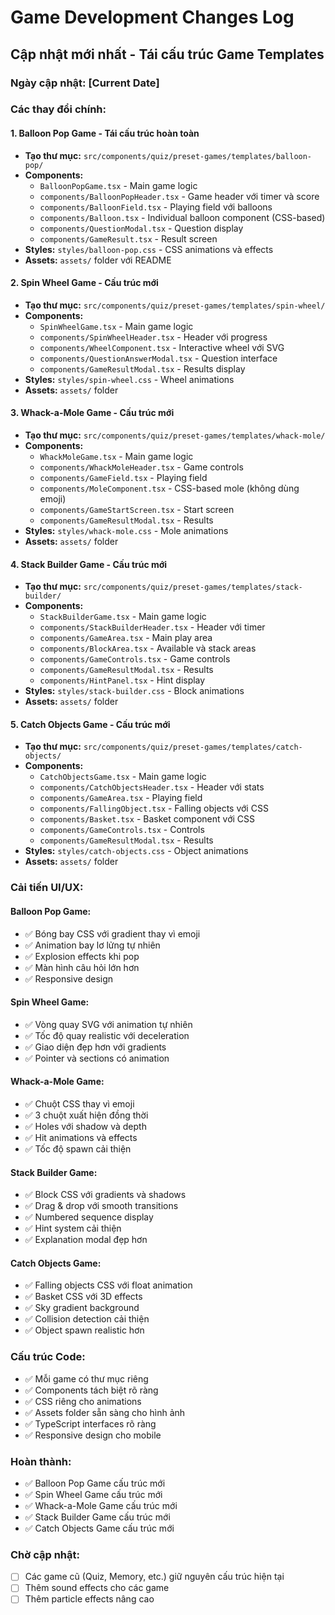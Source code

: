 
# Game Development Changes Log

## Cập nhật mới nhất - Tái cấu trúc Game Templates

### Ngày cập nhật: [Current Date]

### Các thay đổi chính:

#### 1. Balloon Pop Game - Tái cấu trúc hoàn toàn
- **Tạo thư mục:** `src/components/quiz/preset-games/templates/balloon-pop/`
- **Components:** 
  - `BalloonPopGame.tsx` - Main game logic
  - `components/BalloonPopHeader.tsx` - Game header với timer và score
  - `components/BalloonField.tsx` - Playing field với balloons
  - `components/Balloon.tsx` - Individual balloon component (CSS-based)
  - `components/QuestionModal.tsx` - Question display
  - `components/GameResult.tsx` - Result screen
- **Styles:** `styles/balloon-pop.css` - CSS animations và effects
- **Assets:** `assets/` folder với README

#### 2. Spin Wheel Game - Cấu trúc mới
- **Tạo thư mục:** `src/components/quiz/preset-games/templates/spin-wheel/`
- **Components:**
  - `SpinWheelGame.tsx` - Main game logic
  - `components/SpinWheelHeader.tsx` - Header với progress
  - `components/WheelComponent.tsx` - Interactive wheel với SVG
  - `components/QuestionAnswerModal.tsx` - Question interface
  - `components/GameResultModal.tsx` - Results display
- **Styles:** `styles/spin-wheel.css` - Wheel animations
- **Assets:** `assets/` folder

#### 3. Whack-a-Mole Game - Cấu trúc mới  
- **Tạo thư mục:** `src/components/quiz/preset-games/templates/whack-mole/`
- **Components:**
  - `WhackMoleGame.tsx` - Main game logic
  - `components/WhackMoleHeader.tsx` - Game controls
  - `components/GameField.tsx` - Playing field
  - `components/MoleComponent.tsx` - CSS-based mole (không dùng emoji)
  - `components/GameStartScreen.tsx` - Start screen
  - `components/GameResultModal.tsx` - Results
- **Styles:** `styles/whack-mole.css` - Mole animations
- **Assets:** `assets/` folder

#### 4. Stack Builder Game - Cấu trúc mới
- **Tạo thư mục:** `src/components/quiz/preset-games/templates/stack-builder/`
- **Components:**
  - `StackBuilderGame.tsx` - Main game logic  
  - `components/StackBuilderHeader.tsx` - Header với timer
  - `components/GameArea.tsx` - Main play area
  - `components/BlockArea.tsx` - Available và stack areas
  - `components/GameControls.tsx` - Game controls
  - `components/GameResultModal.tsx` - Results
  - `components/HintPanel.tsx` - Hint display
- **Styles:** `styles/stack-builder.css` - Block animations
- **Assets:** `assets/` folder

#### 5. Catch Objects Game - Cấu trúc mới
- **Tạo thư mục:** `src/components/quiz/preset-games/templates/catch-objects/`
- **Components:**
  - `CatchObjectsGame.tsx` - Main game logic
  - `components/CatchObjectsHeader.tsx` - Header với stats
  - `components/GameArea.tsx` - Playing field
  - `components/FallingObject.tsx` - Falling objects với CSS
  - `components/Basket.tsx` - Basket component với CSS
  - `components/GameControls.tsx` - Controls
  - `components/GameResultModal.tsx` - Results
- **Styles:** `styles/catch-objects.css` - Object animations
- **Assets:** `assets/` folder

### Cải tiến UI/UX:

#### Balloon Pop Game:
- ✅ Bóng bay CSS với gradient thay vì emoji
- ✅ Animation bay lơ lửng tự nhiên
- ✅ Explosion effects khi pop
- ✅ Màn hình câu hỏi lớn hơn
- ✅ Responsive design

#### Spin Wheel Game:
- ✅ Vòng quay SVG với animation tự nhiên
- ✅ Tốc độ quay realistic với deceleration
- ✅ Giao diện đẹp hơn với gradients
- ✅ Pointer và sections có animation

#### Whack-a-Mole Game:
- ✅ Chuột CSS thay vì emoji
- ✅ 3 chuột xuất hiện đồng thời
- ✅ Holes với shadow và depth
- ✅ Hit animations và effects
- ✅ Tốc độ spawn cải thiện

#### Stack Builder Game:
- ✅ Block CSS với gradients và shadows
- ✅ Drag & drop với smooth transitions
- ✅ Numbered sequence display
- ✅ Hint system cải thiện
- ✅ Explanation modal đẹp hơn

#### Catch Objects Game:
- ✅ Falling objects CSS với float animation
- ✅ Basket CSS với 3D effects
- ✅ Sky gradient background
- ✅ Collision detection cải thiện
- ✅ Object spawn realistic hơn

### Cấu trúc Code:
- ✅ Mỗi game có thư mục riêng
- ✅ Components tách biệt rõ ràng
- ✅ CSS riêng cho animations
- ✅ Assets folder sẵn sàng cho hình ảnh
- ✅ TypeScript interfaces rõ ràng
- ✅ Responsive design cho mobile

### Hoàn thành:
- ✅ Balloon Pop Game cấu trúc mới
- ✅ Spin Wheel Game cấu trúc mới  
- ✅ Whack-a-Mole Game cấu trúc mới
- ✅ Stack Builder Game cấu trúc mới
- ✅ Catch Objects Game cấu trúc mới

### Chờ cập nhật:
- [ ] Các game cũ (Quiz, Memory, etc.) giữ nguyên cấu trúc hiện tại
- [ ] Thêm sound effects cho các game
- [ ] Thêm particle effects nâng cao
